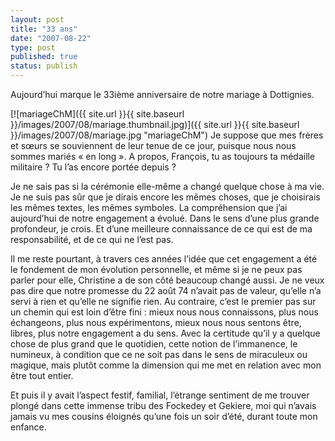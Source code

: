 ```yaml
---
layout: post
title: "33 ans"
date: "2007-08-22"
type: post
published: true
status: publish
---
```


Aujourd’hui marque le 33ième anniversaire de notre mariage à Dottignies.

[![mariageChM]({{ site.url }}{{ site.baseurl }}/images/2007/08/mariage.thumbnail.jpg)]({{ site.url }}{{ site.baseurl }}/images/2007/08/mariage.jpg "mariageChM") Je suppose que mes frères et sœurs se souviennent de leur tenue de ce jour, puisque nous nous sommes mariés « en long ». A propos, François, tu as toujours ta médaille militaire ? Tu l’as encore portée depuis ?

Je ne sais pas si la cérémonie elle-même a changé quelque chose à ma vie. Je ne suis pas sûr que je dirais encore les mêmes choses, que je choisirais les mêmes textes, les mêmes symboles. La compréhension que j’ai aujourd’hui de notre engagement a évolué. Dans le sens d’une plus grande profondeur, je crois. Et d’une meilleure connaissance de ce qui est de ma responsabilité, et de ce qui ne l’est pas.

Il me reste pourtant, à travers ces années l’idée que cet engagement a été le fondement de mon évolution personnelle, et même si je ne peux pas parler pour elle, Christine a de son côté beaucoup changé aussi. Je ne veux pas dire que notre promesse du 22 août 74 n’avait pas de valeur, qu’elle n’a servi à rien et qu’elle ne signifie rien. Au contraire, c’est le premier pas sur un chemin qui est loin d’être fini : mieux nous nous connaissons, plus nous échangeons, plus nous expérimentons, mieux nous nous sentons être, libres, plus notre engagement a du sens. Avec la certitude qu’il y a quelque chose de plus grand que le quotidien, cette notion de l’immanence, le numineux, à condition que ce ne soit pas dans le sens de miraculeux ou magique, mais plutôt comme la dimension qui me met en relation avec mon être tout entier.

Et puis il y avait l’aspect festif, familial, l’étrange sentiment de me trouver plongé dans cette immense tribu des Fockedey et Gekiere, moi qui n’avais jamais vu mes cousins éloignés qu’une fois un soir d’été, durant toute mon enfance.
